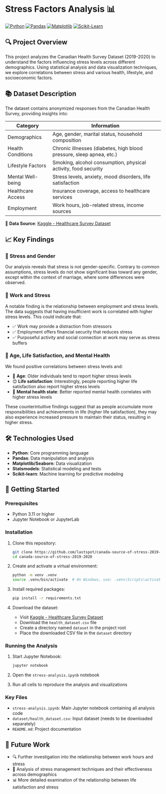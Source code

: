 # Stress Factors Analysis 📊

[![Python](https://img.shields.io/badge/Python-3.11-blue.svg)](https://www.python.org/)
[![Pandas](https://img.shields.io/badge/Pandas-Latest-green.svg)](https://pandas.pydata.org/)
[![Matplotlib](https://img.shields.io/badge/Matplotlib-Latest-orange.svg)](https://matplotlib.org/)
[![Scikit-Learn](https://img.shields.io/badge/Scikit--Learn-Latest-red.svg)](https://scikit-learn.org/)

## 🔍 Project Overview
This project analyzes the Canadian Health Survey Dataset (2019-2020) to understand the factors influencing stress levels across different demographics. Using statistical analysis and data visualization techniques, we explore correlations between stress and various health, lifestyle, and socioeconomic factors.

## 📚 Dataset Description
The dataset contains anonymized responses from the Canadian Health Survey, providing insights into:

| Category | Information |
|----------|-------------|
| Demographics | Age, gender, marital status, household composition |
| Health Conditions | Chronic illnesses (diabetes, high blood pressure, sleep apnea, etc.) |
| Lifestyle Factors | Smoking, alcohol consumption, physical activity, food security |
| Mental Well-being | Stress levels, anxiety, mood disorders, life satisfaction |
| Healthcare Access | Insurance coverage, access to healthcare services |
| Employment | Work hours, job-related stress, income sources |

📂 **Data Source**: [Kaggle - Healthcare Survey Dataset](https://www.kaggle.com/datasets/aradhanahirapara/healthcare-survey/data)

## 📈 Key Findings

### 🧩 Stress and Gender
Our analysis reveals that stress is not gender-specific. Contrary to common assumptions, stress levels do not show significant bias toward any gender, except within the context of marriage, where some differences were observed.

### 💼 Work and Stress
A notable finding is the relationship between employment and stress levels. The data suggests that having insufficient work is correlated with higher stress levels. This could indicate that:
- ✅ Work may provide a distraction from stressors
- ✅ Employment offers financial security that reduces stress
- ✅ Purposeful activity and social connection at work may serve as stress buffers

### 🔄 Age, Life Satisfaction, and Mental Health
We found positive correlations between stress levels and:
- 👵 **Age**: Older individuals tend to report higher stress levels
- 😊 **Life satisfaction**: Interestingly, people reporting higher life satisfaction also report higher stress levels
- 🧠 **Mental health state**: Better reported mental health correlates with higher stress levels

These counterintuitive findings suggest that as people accumulate more responsibilities and achievements in life (higher life satisfaction), they may also experience increased pressure to maintain their status, resulting in higher stress.

## 🛠️ Technologies Used
- **Python**: Core programming language
- **Pandas**: Data manipulation and analysis
- **Matplotlib/Seaborn**: Data visualization
- **Statsmodels**: Statistical modeling and tests
- **Scikit-learn**: Machine learning for predictive modeling

## 🚀 Getting Started

### Prerequisites
- Python 3.11 or higher
- Jupyter Notebook or JupyterLab

### Installation
1. Clone this repository:
   ```bash
   git clone https://github.com/lastspot/canada-source-of-stress-2019-2020.git
   cd canada-source-of-stress-2019-2020
   ```

2. Create and activate a virtual environment:
   ```bash
   python -m venv .venv
   source .venv/bin/activate  # On Windows, use: .venv\Scripts\activate
   ```

3. Install required packages:
   ```bash
   pip install -r requirements.txt
   ```

4. Download the dataset:
   - Visit [Kaggle - Healthcare Survey Dataset](https://www.kaggle.com/datasets/aradhanahirapara/healthcare-survey/data)
   - Download the `health_dataset.csv` file
   - Create a directory named `dataset` in the project root
   - Place the downloaded CSV file in the `dataset` directory

### Running the Analysis
1. Start Jupyter Notebook:
   ```bash
   jupyter notebook
   ```

2. Open the `stress-analysis.ipynb` notebook

3. Run all cells to reproduce the analysis and visualizations

### Key Files
- `stress-analysis.ipynb`: Main Jupyter notebook containing all analysis code
- `dataset/health_dataset.csv`: Input dataset (needs to be downloaded separately)
- `README.md`: Project documentation

## 🔮 Future Work
- 🔍 Further investigation into the relationship between work hours and stress
- 🧪 Analysis of stress management techniques and their effectiveness across demographics
- 📊 More detailed examination of the relationship between life satisfaction and stress